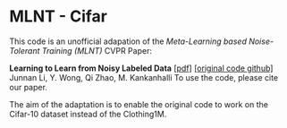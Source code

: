 # MLNT - Cifar

This code is an unofficial adapation of the *Meta-Learning based Noise-Tolerant Training (MLNT)* CVPR Paper:

**Learning to Learn from Noisy Labeled Data**
 <a href="https://arxiv.org/pdf/1812.05214.pdf">[pdf]</a>
  <a href="https://github.com/LiJunnan1992/MLNT">[original code github]</a>  
Junnan Li, Y. Wong, Qi Zhao, M. Kankanhalli
To use the code, please cite our paper.


The aim of the adaptation is to enable the original code to work on the Cifar-10 dataset instead of the Clothing1M.  
